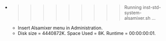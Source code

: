 * >>>>>>>>> Running inst-std-system-alsamixer.sh ...
  * Insert Alsamixer menu in Administration.
  * Disk size = 4440872K. Space Used = 8K. Runtime = 00:00:00:01.
